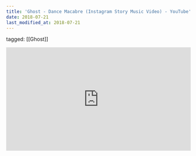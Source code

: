 ```yaml
---
title: 'Ghost - Dance Macabre (Instagram Story Music Video) - YouTube'
date: 2018-07-21
last_modified_at: 2018-07-21
---
```

tagged: [[Ghost]]
<iframe allow="accelerometer; autoplay; clipboard-write; encrypted-media; gyroscope; picture-in-picture" allowfullscreen="" frameborder="0" height="281" id="youtube_iframe" src="https://www.youtube.com/embed/vU_6fXSIqL4?feature=oembed&amp;enablejsapi=1&amp;origin=https://safe.txmblr.com&amp;wmode=opaque" width="500"></iframe>